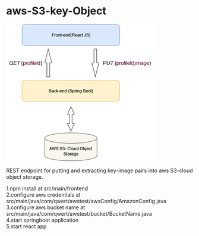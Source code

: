 # aws-S3-key-Object

<img src="images/s3id-image.png" width=400>

REST endpoint for putting and extracting key-image pairs into aws S3-cloud object storage.

1.npm install at src/main/frontend  <br/>
2.configure aws credentials at src/main/java/com/qwert/awstest/awsConfig/AmazonConfig.java  <br/>
3.configure aws bucket name at src/main/java/com/qwert/awstest/bucket/BucketName.java  <br/>
4.start springboot application  <br/>
5.start react app  <br/>
